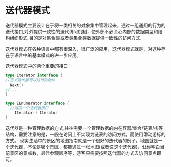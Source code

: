 # 送代器模式

送代器模式主要设计在于将一类相关的对象集中管理起来，通过一组通用的行为的迭代接口,对外提供一致性的迭代访问机制，使外部不必关心内部的数据类型和结构组织形式,目的是对集合类或者类集合类数据提供一致性的访问方式.

迭代器模式在各种语言中都有很深入，很广泛的应用，迭代器模式就是，对这种存在于语言中的基本模式的进一步应用。

迭代器模式中的两个重要的接口：

```go
type Iterator interface {
//定义迭代器可以进行的动作
  Next()
//...
}

type IEnumerator interface {
  //返回一个迭代器接口
	Iterator() Iterator
}
```

迭代器是一种管理数据的方式,往往需要一个管理数据的内在容器/集合/链表/栈等结构，需要注意的是，一般在访问上不实现为链表的访问方式，而使用滑动游标的方式。
现实生活中的景区的地图指南就是一个很好的迭代器的例子，地图就是一个迭代器，不论是哪个景区，都能通过一张地图(或者说这个迭代器)，让你明白当前景区的景点数，最佳参观顺序等，游客只需要按照迭代器的方式去访问景点即可。

